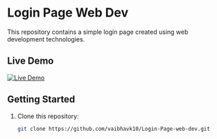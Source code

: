 # Login Page Web Dev

This repository contains a simple login page created using web development technologies.

## Live Demo

[![Live Demo](https://img.shields.io/badge/Live%20Demo-Click%20Here-brightgreen)](https://vaibhavk10.github.io/Login-Page-web-dev)

## Getting Started

1. Clone this repository:
   ```bash
   git clone https://github.com/vaibhavk10/Login-Page-web-dev.git
